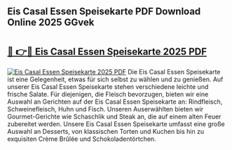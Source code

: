 ## Eis Casal Essen Speisekarte PDF Download Online 2025 GGvek

# <h2><a href="http://gcari6k.nevu.top/?p=Eis+Casal+Essen+Speisekarte">🔗 👉🔴 Eis Casal Essen Speisekarte 2025 PDF</a></h2>

[![Eis Casal Essen Speisekarte 2025 PDF](https://i.imgur.com/dBaPXMq.png)](http://gcari6k.nevu.top/?p=Eis+Casal+Essen+Speisekarte)
Die Eis Casal Essen Speisekarte ist eine Gelegenheit, etwas für sich selbst zu wählen und zu genießen. Auf unserer Eis Casal Essen Speisekarte stehen verschiedene leichte und frische Salate. Für diejenigen, die Fleisch bevorzugen, bieten wir eine Auswahl an Gerichten auf der Eis Casal Essen Speisekarte an: Rindfleisch, Schweinefleisch, Huhn und Fisch. Unseren Auserwählten bieten wir Gourmet-Gerichte wie Schaschlik und Steak an, die auf einem alten Feuer zubereitet werden. Unsere Eis Casal Essen Speisekarte umfasst eine große Auswahl an Desserts, von klassischen Torten und Kuchen bis hin zu exquisiten Crème Brûlée und Schokoladentörtchen.
